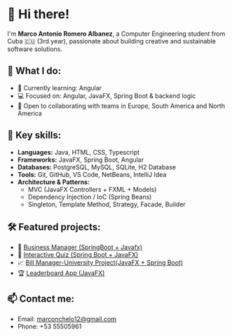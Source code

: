 # 👋 Hi there!

I'm **Marco Antonio Romero Albanez**, a Computer Engineering student from Cuba 🇨🇺 (3rd year), passionate about building creative and sustainable software solutions.

## 🔧 What I do:
- 🌱 Currently learning: Angular
- 💻 Focused on: Angular, JavaFX, Spring Boot & backend logic  
- 🚀 Open to collaborating with teams in Europe, South America and North America  

## 🧠 Key skills:
- **Languages:** Java, HTML, CSS, Typescript
- **Frameworks:** JavaFX, Spring Boot, Angular
- **Databases:** PostgreSQL, MySQL, SQLite, H2 Database
- **Tools:** Git, GitHub, VS Code, NetBeans, IntelliJ  Idea
- **Architecture & Patterns:**  
  - MVC (JavaFX Controllers + FXML + Models)  
  - Dependency Injection / IoC (Spring Beans)  
  - Singleton, Template Method, Strategy, Facade, Builder

## 🛠 Featured projects:
- 💼 [Business Manager (SpringBoot + Javafx)](https://github.com/MazMorr/Storage-Software-SpringBoot-Javafx.git)
- 🧠 [Interactive Quiz (Spring Boot + JavaFX)](https://github.com/MazMorr/Quiz.git)
- 📈 [Bill Manager-University Project(JavaFX + Spring Boot)](https://github.com/MazMorr/Bill-University-Project.git)
- 🏆 [Leaderboard App (JavaFX)](https://github.com/MazMorr/Leaderboard-JavaFX.git)

## 📫 Contact me:
- Email: marconchelo12@gmail.com  
- Phone: +53 55505961
